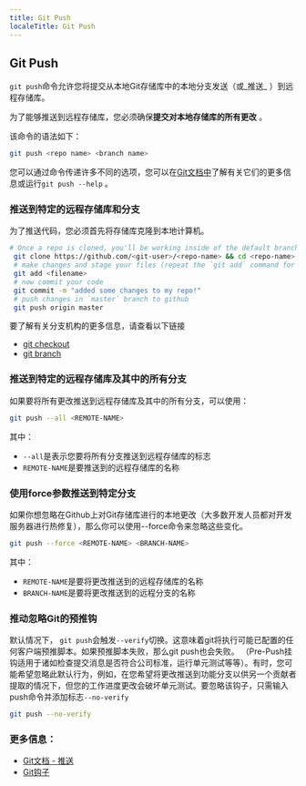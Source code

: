```yaml
---
title: Git Push
localeTitle: Git Push
---
```

## Git Push

`git push`命令允许您将提交从本地Git存储库中的本地分支发送（或_推送_ ）到远程存储库。

为了能够推送到远程存储库，您必须确保**提交对本地存储库的所有更改** 。

该命令的语法如下：

```bash
git push <repo name> <branch name> 
```

您可以通过命令传递许多不同的选项，您可以在[Git文档中](https://git-scm.com/docs/git-push#_options_a_id_options_a)了解有关它们的更多信息或运行`git push --help` 。

### 推送到特定的远程存储库和分支

为了推送代码，您必须首先将存储库克隆到本地计算机。

```bash
# Once a repo is cloned, you'll be working inside of the default branch (the default is `master`) 
 git clone https://github.com/<git-user>/<repo-name> && cd <repo-name> 
 # make changes and stage your files (repeat the `git add` command for each file, or use `git add .` to stage all) 
 git add <filename> 
 # now commit your code 
 git commit -m "added some changes to my repo!" 
 # push changes in `master` branch to github 
 git push origin master 
```

要了解有关分支机构的更多信息，请查看以下链接

*   [git checkout](https://github.com/renington/guides/blob/master/src/pages/git/git-checkout/index.md)
*   [git branch](https://github.com/renington/guides/blob/master/src/pages/git/git-branch/index.md)

### 推送到特定的远程存储库及其中的所有分支

如果要将所有更改推送到远程存储库及其中的所有分支，可以使用：

```bash
git push --all <REMOTE-NAME> 
```

其中：

*   `--all`是表示您要将所有分支推送到远程存储库的标志
*   `REMOTE-NAME`是要推送到的远程存储库的名称

### 使用force参数推送到特定分支

如果你想忽略在Github上对Git存储库进行的本地更改（大多数开发人员都对开发服务器进行热修复），那么你可以使用--force命令来忽略这些变化。

```bash
git push --force <REMOTE-NAME> <BRANCH-NAME> 
```

其中：

*   `REMOTE-NAME`是要将更改推送到的远程存储库的名称
*   `BRANCH-NAME`是要将更改推送到的远程分支的名称

### 推动忽略Git的预推钩

默认情况下， `git push`会触发`--verify`切换。这意味着git将执行可能已配置的任何客户端预推脚本。如果预推脚本失败，那么git push也会失败。 （Pre-Push挂钩适用于诸如检查提交消息是否符合公司标准，运行单元测试等等）。有时，您可能希望忽略此默认行为，例如，在您希望将更改推送到功能分支以供另一个贡献者提取的情况下，但您的工作进度更改会破坏单元测试。要忽略该钩子，只需输入push命令并添加标志`--no-verify`

```bash
git push --no-verify 
```

### 更多信息：

*   [Git文档 - 推送](https://git-scm.com/docs/git-push)
*   [Git钩子](https://git-scm.com/book/en/v2/Customizing-Git-Git-Hooks)